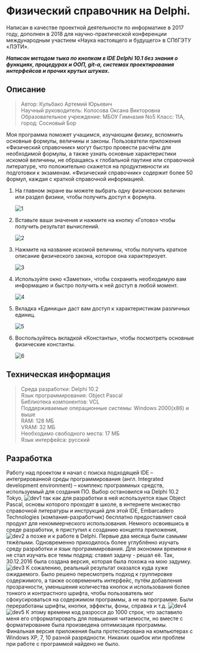 # Физический справочник на Delphi. #

Написан в качестве проектной деятельности по информатике в 2017 году, дополнен в 2018 для научно-практической конференции международным участием «Наука настоящего и будущего» в СПбГЭТУ «ЛЭТИ». 

***Написан методом тыка по кнопкам в IDE Delphi 10.1 без знания о функциях, процедурах и ООП, git-а, системах проектирования интерфейсов и прочих крутых штуках.***

## Описание ##

> Автор: Кульбако Артемий Юрьевич  
Научный руководитель: Колосова Оксана Викторовна 
Образовательное учреждение: МБОУ Гимназия No5 Класс: 11А, город: Сосновый Бор

Моя программа поможет учащимся, изучающим физику, вспомнить основные формулы, величины и законы. Пользователи приложения «Физический справочник» могут быстро провести расчёты для необходимой формулы, а также узнать основные характеристики искомой величины, не обращаясь к глобальной паутине или справочной литературе, что положительно скажется на продуктивности их подготовки к экзаменам. «Физический справочник» содержит более 50 формул, каждая с краткой справочной информацией.

1. На главном экране вы можете выбрать одну физических величин или раздел физики, чтобы получить доступ к формула.

    ![1](source/Стенд/1.png)
2. Вставьте ваши значения и нажмите на кнопку «Готово» чтобы получить результат вычислений.

    ![2](source/Стенд/2.png)

3. Нажмите на название искомой величины, чтобы получить краткое описание физического закона, которое она характеризует.

    ![3](source/Стенд/3.png)

4. Используйте окно «Заметки», чтобы сохранить необходимую вам информацию и быстро получить к ней доступ в любой момент.

    ![4](source/Стенд/4.png)

5. Вкладка «Единицы» даст вам доступ к характеристикам различных единиц. 

    ![5](source/Стенд/5.png)

6. Воспользуйтесь вкладкой «Константы», чтобы посмотреть основные физические константы.

    ![6](source/Стенд/6.png)

## Техническая информация ##

>Среда разработки: Delphi 10.2  
Язык программирования: Object Pascal  
Библиотека компонентов: VCL  
Поддерживаемые операционные системы: Windows 2000(x86) и выше  
RAM: 128 МБ  
VRAM: 32 МБ  
Необходимо свободного места: 17 МБ  
Язык интерфейса: русский

## Разработка ##

Работу над проектом я начал с поиска подходящей IDE – интегрированной среды программирования (англ. Integrated development environment) – комплекс программных средств, используемый для создания ПО. Выбор остановился на Delphi 10.2 Tokyo, ![dev1](source/screens/Delphi-interface.png) так как для разработки в ней используется язык Object Pascal, основы которого проходят в школе, в интернете множество справочной литературы и инструкций для этой IDE, Embarcadero Technologies (компания-разработчик) бесплатно предоставляет свой продукт для некоммерческого использования. Немного освоившись в среде разработки, я приступил к созданию концепта приложения, ![dev2](source/screens/concept.png) а позже и к работе в Delphi. Первые два месяца были самыми тяжёлыми. Одновременно приходилось более углублённо изучать среду разработки и язык программирования. Для экономии времени я не стал изучать все темы подряд: ставил задачу - решал её. Так, 30.12.2016 была создана версия, которая была похожа на мою задумку. ![dev3](source/screens/prototype.png) К сожалению, реальный результат оказался куда хуже ожидаемого. Было решено пересмотреть подход к группировке содержимого, а также осовременить интерфейс, путём добавления прозрачности, уменьшения количества кнопок и использования более тонкого и контрастного шрифта, чтобы пользователь мог сфокусироваться на содержимом программы, а не на программе. Были переработаны шрифты, кнопки, эффекты, фоны, справка и т.д. ![dev4](source/screens/ver-0.5.png)![dev5](source/screens/ver-0.8.png) К этому времени код разросся до 1000 строк, что заставило меня его отформатировать для повышения читаемости, но вместе с форматирование была произведена оптимизация программы. Финальная версия приложения была протестирована на компьютерах с Windows XP, 7, 10 разной разрядности. Никаких ошибок или проблем при работе с программой найдено не было. 